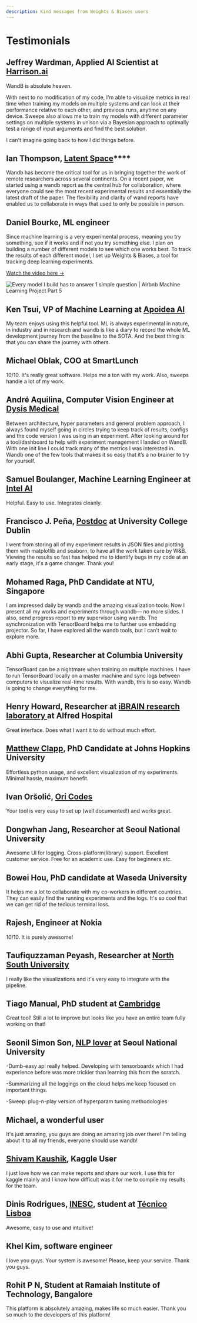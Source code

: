 ```yaml
---
description: Kind messages from Weights & Biases users
---
```


# Testimonials

## Jeffrey Wardman, Applied AI Scientist at [Harrison.ai](https://www.harrison.ai/)

WandB is absolute heaven.

With next to no modification of my code, I'm able to visualize metrics in real time when training my models on multiple systems and can look at their performance relative to each other, and previous runs, anytime on any device. Sweeps also allows me to train my models with different parameter settings on multiple systems in unison via a Bayesian approach to optimally test a range of input arguments and find the best solution.

I can't imagine going back to how I did things before.

## **Ian Thompson,** [**Latent Space**](https://www.latentspace.co/)\*\*\*\*

Wandb has become the critical tool for us in bringing together the work of remote researchers across several continents. On a recent paper, we started using a wandb report as the central hub for collaboration, where everyone could see the most recent experimental results and essentially the latest draft of the paper. The flexibility and clarity of wand reports have enabled us to collaborate in ways that used to only be possible in person.

## Daniel Bourke, ML engineer

Since machine learning is a very experimental process, meaning you try something, see if it works and if not you try something else. I plan on building a number of different models to see which one works best. To track the results of each different model, I set up Weights & Biases, a tool for tracking deep learning experiments.

[Watch the video here →](https://www.youtube.com/watch?v=83s-OEFMgVY)

![Every model I build has to answer 1 simple question \| Airbnb Machine Learning Project Part 5](../.gitbook/assets/fan-video.png)

## Ken Tsui, VP of Machine Learning at [Apoidea AI](https://apoidea.ai/)

My team enjoys using this helpful tool. ML is always experimental in nature, in industry and in research and wandb is like a diary to record the whole ML development journey from the baseline to the SOTA. And the best thing is that you can share the journey with others.

## Michael Oblak, COO at SmartLunch

10/10. It's really great software. Helps me a ton with my work. Also, sweeps handle a lot of my work.

## André Aquilina, Computer Vision Engineer at [Dysis Medical](https://dysismedical.com/)

Between architecture, hyper parameters and general problem approach, I always found myself going in circles trying to keep track of results, configs and the code version I was using in an experiment. After looking around for a tool/dashboard to help with experiment management I landed on WandB. With one init line I could track many of the metrics I was interested in. Wandb one of the few tools that makes it so easy that it’s a no brainer to try for yourself.

## Samuel Boulanger, Machine Learning Engineer at [Intel AI](https://www.intel.com/content/www/us/en/artificial-intelligence/overview.html)

Helpful. Easy to use. Integrates cleanly.

## Francisco J. Peña, [Postdoc](https://www.linkedin.com/in/franciscojp) at University College Dublin

I went from storing all of my experiment results in JSON files and plotting them with matplotlib and seaborn, to have all the work taken care by W&B. Viewing the results so fast has helped me to identify bugs in my code at an early stage, it's a game changer. Thank you!

## Mohamed Raga, PhD Candidate at NTU, Singapore

I am impressed daily by wandb and the amazing visualization tools. Now I present all my works and experiments through wandb— no more slides. I also, send progress report to my supervisor using wandb. The synchronization with TensorBoard helps me to further use embedding projector. So far, I have explored all the wandb tools, but I can't wait to explore more.

## Abhi Gupta, Researcher at Columbia University

TensorBoard can be a nightmare when training on multiple machines. I have to run TensorBoard locally on a master machine and sync logs between computers to visualize real-time results. With wandb, this is so easy. Wandb is going to change everything for me.

## Henry Howard, Researcher at [iBRAIN research laboratory ](https://www.monash.edu/medicine/ccs/neuroscience/research/law-group)at Alfred Hospital

Great interface. Does what I want it to do without much effort.

## [Matthew Clapp](https://itsayellow.com/), PhD Candidate at Johns Hopkins University

Effortless python usage, and excellent visualization of my experiments. Minimal hassle, maximum benefit.

## Ivan Oršolić, [Ori Codes](https://ori.codes/)

Your tool is very easy to set up \(well documented!\) and works great.

## Dongwhan Jang, Researcher at Seoul National University

Awesome UI for logging. Cross-platform\(library\) support. Excellent customer service. Free for an academic use. Easy for beginners etc.

## Bowei Hou, PhD candidate at Waseda University

It helps me a lot to collaborate with my co-workers in different countries. They can easily find the running experiments and the logs. It's so cool that we can get rid of the tedious terminal loss.

## **Rajesh, Engineer at  Nokia**

10/10. It is purely awesome!

## Taufiquzzaman Peyash, Researcher at [North South University](http://www.northsouth.edu/)

I really like the visualizations and it's very easy to integrate with the pipeline.

## Tiago Manual,  PhD student at [Cambridge](https://www.cl.cam.ac.uk/research/ai/)

Great tool! Still a lot to improve but looks like you have an entire team fully working on that!

## **Seonil Simon Son,** [NLP lover](https://dramaqa.snu.ac.kr/) at Seoul National University

-Dumb-easy api really helped. Developing with tensorboardx which I had experience before was more trickier than learning this from the scratch.

-Summarizing all the loggings on the cloud helps me keep focused on important things.

-Sweep: plug-n-play version of hyperparam tuning methodologies

## Michael, a wonderful user

It's just amazing, you guys are doing an amazing job over there! I'm telling about it to all my friends, everyone should use wandb!

## [Shivam Kaushik](https://www.kaggle.com/mythrex/competitions), Kaggle User

I just love how we can make reports and share our work. I use this for kaggle mainly and I know how difficult was it for me to compile my results for the team.

## Dinis Rodrigues, [INESC](https://www.inesc-id.pt/), student at [Técnico Lisboa](https://tecnico.ulisboa.pt/pt/)

Awesome, easy to use and intuitive!

## Khel Kim, software engineer

I love you guys. Your system is awesome! Please, keep your service. Thank you guys.

## Rohit P N, Student at Ramaiah Institute of Technology, Bangalore

This platform is absolutely amazing, makes life so much easier. Thank you so much to the developers of this platform!

